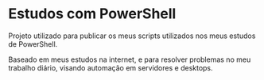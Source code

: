 # Estudos com PowerShell

Projeto utilizado para publicar os meus scripts utilizados nos meus estudos de PowerShell.

Baseado em meus estudos na internet, e para resolver problemas no meu trabalho diário, visando automação em servidores e desktops.
